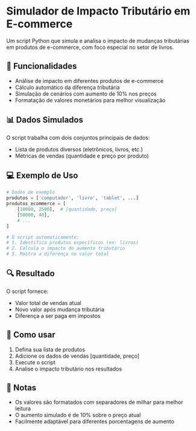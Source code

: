 # Simulador de Impacto Tributário em E-commerce

Um script Python que simula e analisa o impacto de mudanças tributárias em produtos de e-commerce, com foco especial no setor de livros.

## 🎯 Funcionalidades

- Análise de impacto em diferentes produtos de e-commerce
- Cálculo automático da diferença tributária
- Simulação de cenários com aumento de 10% nos preços
- Formatação de valores monetários para melhor visualização

## 📊 Dados Simulados

O script trabalha com dois conjuntos principais de dados:
- Lista de produtos diversos (eletrônicos, livros, etc.)
- Métricas de vendas (quantidade e preço por produto)

## 💻 Exemplo de Uso

```python
# Dados de exemplo
produtos = ['computador', 'livro', 'tablet', ...]
produtos_ecommerce = [
    [10000, 2500],  # [quantidade, preço]
    [50000, 40],
    # ...
]

# O script automaticamente:
# 1. Identifica produtos específicos (ex: livros)
# 2. Calcula o impacto do aumento tributário
# 3. Mostra a diferença no valor total
```

## 🔍 Resultado

O script fornece:
- Valor total de vendas atual
- Novo valor após mudança tributária
- Diferença a ser paga em impostos

## 🚀 Como usar

1. Defina sua lista de produtos
2. Adicione os dados de vendas [quantidade, preço]
3. Execute o script
4. Analise o impacto tributário nos resultados

## 📝 Notas

- Os valores são formatados com separadores de milhar para melhor leitura
- O aumento simulado é de 10% sobre o preço atual
- Facilmente adaptável para diferentes porcentagens de aumento
